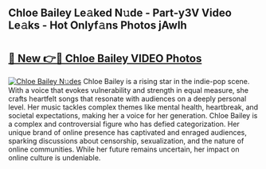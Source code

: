 ## Chloe Bailey Le𝚊ked N𝚞de - Part-y3V Video Le𝚊ks - Hot Onlyf𝚊ns Photos jAwIh

# <h2><a href="http://ab45355.deff.icu/?id=Chloe+Bailey">🔗 New 👉🔴 Chloe Bailey VIDEO Photos</a></h2>

[![Chloe Bailey N𝚞des](https://i.imgur.com/rIISA9y.gif)](http://ab45355.deff.icu/?id=Chloe+Bailey)
Chloe Bailey is a rising star in the indie-pop scene. With a voice that evokes vulnerability and strength in equal measure, she crafts heartfelt songs that resonate with audiences on a deeply personal level. Her music tackles complex themes like mental health, heartbreak, and societal expectations, making her a voice for her generation. Chloe Bailey is a complex and controversial figure who has defied categorization. Her unique brand of online presence has captivated and enraged audiences, sparking discussions about censorship, sexualization, and the nature of online communities. While her future remains uncertain, her impact on online culture is undeniable.
